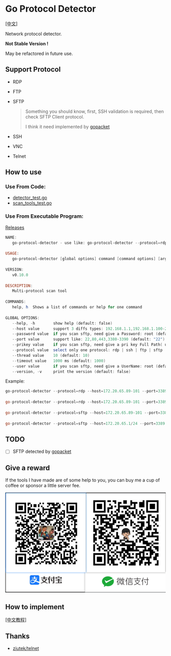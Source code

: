 # Go Protocol Detector

[[中文]](https://github.com/allanpk716/go-protocol-detector/blob/master/ReadMeThings/readme_cn.md)

Network protocol detector. 

**Not Stable Version !** 

May be refactored in future use.

## Support Protocol

* RDP

* FTP

* SFTP

  > Something you should know, first, SSH validation is required, then check SFTP Client protocol.
  >
  > I think it need implemented by [gopacket](https://github.com/google/gopacket)

* SSH

* VNC

* Telnet

## How to use

### Use From Code:

* [detector_test.go](https://github.com/allanpk716/go-protocol-detector/blob/master/pkg/detector_test.go)
* [scan_tools_test.go](https://github.com/allanpk716/go-protocol-detector/blob/master/pkg/scan_tools_test.go)

### Use From Executable Program:

[Releases](https://github.com/allanpk716/go-protocol-detector/releases)

```powershell
NAME:
   go-protocol-detector - use like: go-protocol-detector --protocol=rdp --host=172.20.65.89-101 --port=3389

USAGE:
   go-protocol-detector [global options] command [command options] [arguments...]

VERSION:
   v0.10.0

DESCRIPTION:
   Multi-protocol scan tool

COMMANDS:
   help, h  Shows a list of commands or help for one command

GLOBAL OPTIONS:
   --help, -h        show help (default: false)
   --host value      support 3 diffs types: 192.168.1.1,192.168.1.100-254,192.168.1.0/24 (default: "192.168.1.1")
   --password value  if you scan sftp, need give a Password: root (default: "root")
   --port value      support like: 22,80,443,3380-3390 (default: "22")
   --prikey value    if you scan sftp, need give a pri key Full Path( user name or this priKeyFPath only chose one): ~/.ssh/id_rsa (default: "~/.ssh/id_rsa")
   --protocol value  select only one protocol: rdp | ssh | ftp | sftp | telnet | vnc | common (default: "common")
   --thread value    10 (default: 10)
   --timeout value   1000 ms (default: 1000)
   --user value      if you scan sftp, need give a UserName: root (default: "root")
   --version, -v     print the version (default: false)
```

Example:

```powershell
go-protocol-detector --protocol=rdp --host=172.20.65.89-101 --port=3389

go-protocol-detector --protocol=rdp --host=172.20.65.89-101 --port=3389,1024-2000

go-protocol-detector --protocol=sftp --host=172.20.65.89-101 --port=3389 --user=root --password=123

go-protocol-detector --protocol=sftp --host=172.20.65.1/24 --port=3389 --password=123 --prikey=/keys/privatekey
```

## TODO

- [ ] SFTP detected by [gopacket](https://github.com/google/gopacket)

## Give a reward

If the tools I have made are of some help to you, you can buy me a cup of coffee or sponsor a little server fee.

![收款码](ReadMeThings/pics/收款码.png)

## How to implement

[[中文教程]](https://github.com/allanpk716/go-protocol-detector/blob/master/ReadMeThings/readme_cn_tutorial.md)

## Thanks

* [ziutek/telnet](ziutek/telnet)